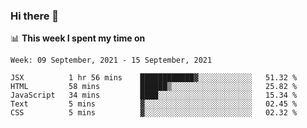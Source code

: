 ### Hi there 👋

📊 __This week I spent my time on__
<!--START_SECTION:waka-->
```text
Week: 09 September, 2021 - 15 September, 2021

JSX          1 hr 56 mins    ████████████▓░░░░░░░░░░░░   51.32 % 
HTML         58 mins         ██████▒░░░░░░░░░░░░░░░░░░   25.82 % 
JavaScript   34 mins         ████░░░░░░░░░░░░░░░░░░░░░   15.34 % 
Text         5 mins          ▓░░░░░░░░░░░░░░░░░░░░░░░░   02.45 % 
CSS          5 mins          ▓░░░░░░░░░░░░░░░░░░░░░░░░   02.32 % 
```
<!--END_SECTION:waka-->
<!--
**SREEHARI-M-S/SREEHARI-M-S** is a ✨ _special_ ✨ repository because its `README.md` (this file) appears on your GitHub profile.

Here are some ideas to get you started:

- 🔭 I’m currently working on ...
- 🌱 I’m currently learning ...
- 👯 I’m looking to collaborate on ...
- 🤔 I’m looking for help with ...
- 💬 Ask me about ...
- 📫 How to reach me: ...
- 😄 Pronouns: ...
- ⚡ Fun fact: ...
-->
